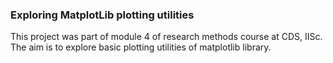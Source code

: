 ### Exploring MatplotLib plotting utilities
This project was part of module 4 of research methods course at CDS, IISc. The aim is to explore basic plotting utilities of matplotlib library.
